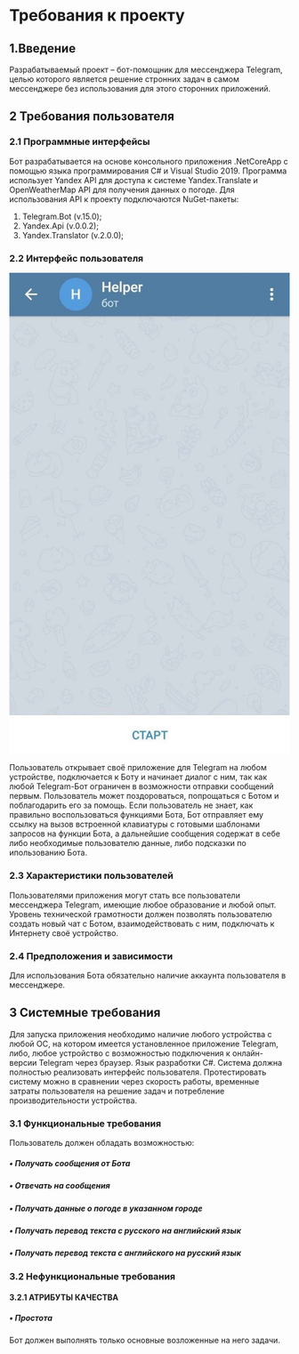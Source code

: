 # Требования к проекту
## 1.Введение
Разрабатываемый проект – бот-помощник для мессенджера Telegram, целью которого является решение стронних задач в самом мессенджере без использования для этого сторонних приложений.
## 2 Требования пользователя
### 2.1 Программные интерфейсы
Бот разрабатывается на основе консольного приложения .NetCoreApp с помощью языка программирования C# и Visual Studio 2019. Программа использует Yandex API для доступа к системе Yandex.Translate и OpenWeatherMap API для получения данных о погоде. 
Для использования API к проекту подключаются NuGet-пакеты:
1) Telegram.Bot (v.15.0);
2) Yandex.Api (v.0.0.2);
3) Yandex.Translator (v.2.0.0);
### 2.2 Интерфейс пользователя
![alt text](https://github.com/Newproject228/Telegram-Helper/blob/master/image/untitled.png)

Пользователь открывает своё приложение для Telegram на любом устройстве, подключается к Боту и начинает диалог с ним, так как любой Telegram-Бот ограничен в возможности отправки сообщений первым. Пользователь может поздороваться, попрощаться с Ботом и поблагодарить его за помощь. Если пользователь не знает, как правильно воспользоваться функциями Бота, Бот отправляет ему ссылку на вызов встроенной клавиатуры с готовыми шаблонами запросов на функции Бота, а дальнейшие сообщения содержат в себе либо необходимые пользователю данные, либо подсказки по ипользованию Бота.
### 2.3 Характеристики пользователей
Пользователями приложения могут стать все пользователи мессенджера Telegram, имеющие любое образование и любой опыт. Уровень технической грамотности должен позволять пользователю создать новый чат с Ботом, взаимодействовать с ним, подключать к Интернету своё устройство.
### 2.4 Предположения и зависимости
Для использования Бота обязательно наличие аккаунта пользователя в мессенджере.
## 3 Системные требования
Для запуска приложения необходимо наличие любого устройства с любой ОС, на котором имеется установленное приложение Telegram, либо, любое устройство с возможностью подключения к онлайн-версии Telegram через браузер.
Язык разработки C#. Система должна полностью реализовать интерфейс пользователя. Протестировать систему можно в сравнении через скорость работы, временные затраты пользователя на решение задач и потребление производительности устройства.
### 3.1 Функциональные требования
Пользователь должен обладать возможностью:
##### •	Получать сообщения от Бота
##### •	Отвечать на сообщения
##### •	Получать данные о погоде в указанном городе 
##### •	Получать перевод текста с русского на английский язык
##### •	Получать перевод текста с английского на русский язык

### 3.2 Нефункциональные требования
#### 3.2.1 АТРИБУТЫ КАЧЕСТВА
##### •	Простота
Бот должен выполнять только основные возложенные на него задачи.

